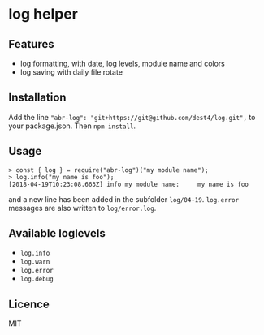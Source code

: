 # log helper

## Features
- log formatting, with date, log levels, module name and colors
- log saving with daily file rotate

## Installation
Add the line `"abr-log": "git+https://git@github.com/dest4/log.git",` to your package.json. Then `npm install`.

## Usage
```
> const { log } = require("abr-log")("my module name");
> log.info("my name is foo");
[2018-04-19T10:23:08.663Z] info my module name: 	my name is foo
```
and a new line has been added in the subfolder `log/04-19`.
`log.error` messages are also written to `log/error.log`.

## Available loglevels
- `log.info`
- `log.warn`
- `log.error`
- `log.debug`

## Licence
MIT
